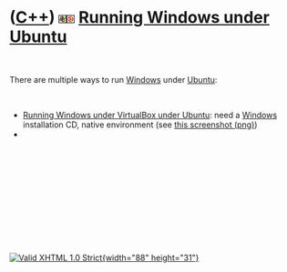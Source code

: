 



 

 

 

 

 

([C++](Cpp.htm)) ![Windows](PicWindows.png)![Ubuntu](PicUbuntu.png) [Running Windows under Ubuntu](CppWindowsUbuntu.htm)
========================================================================================================================

 

There are multiple ways to run [Windows](CppWindows.htm) under
[Ubuntu](CppUbuntu.htm):

 

-   [Running Windows under VirtualBox under
    Ubuntu](CppWindowsVirtualBoxUbuntu.htm): need a
    [Windows](CppWindows.htm) installation CD, native environment (see
    [this screenshot (png)](CppWindowsVirtualBoxUbuntu.png))
-   

 

 

 

 

 





 

[![Valid XHTML 1.0 Strict](valid-xhtml10.png){width="88"
height="31"}](http://validator.w3.org/check?uri=referer)
